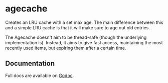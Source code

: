 
# agecache

Creates an LRU cache with a set max age. The main difference between
this and a simple LRU cache is that it will make sure to age out old entries.

The Agecache doesn't aim to be thread-safe (though the underlying
implementation is). Instead, it aims to give fast access, maintaining the
most recently used items, but expiring them after a certain time.

## Documentation

Full docs are available on [Godoc][godoc].

[godoc]: https://godoc.org/github.com/segmentio/agecache
